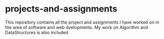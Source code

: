 # projects-and-assignments
This repository contains all the project and assignments I have worked on in the area of software and web dvelopments.
My work on Algorithm and DataStructures is also included
